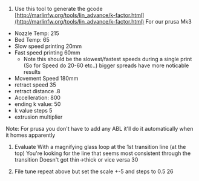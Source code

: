
1. Use this tool to generate the gcode
  [http://marlinfw.org/tools/lin_advance/k-factor.html](http://marlinfw.org/tools/lin_advance/k-factor.html)
For our prusa Mk3

 - Nozzle Temp: 215
 - Bed Temp: 65
 - Slow speed printing 20mm
 - Fast speed printing 60mm
	 - Note this should be the slowest/fastest speeds during a single print (So for Speed do 20-60 etc..) bigger spreads have more noticable results
 - Movement Speed 180mm
 - retract speed 35
 - retract distance .8
 - Accelleration: 800
 - ending k value: 50
 - k value steps 5
 - extrusion multiplier

Note: For prusa you don't have to add any ABL it'll do it automatically when it homes apparently

1. Evaluate
  With a magnifying glass loop at the 1st transition line (at the top)
  You're looking for the line that seems most consistent through the transition Doesn't got thin->thick or vice versa
30

2. File tune repeat above but set the scale  +-5 and steps to 0.5
26
<!--stackedit_data:
eyJoaXN0b3J5IjpbMTIwNjAxNDQzOSwxNjk1NjQxMTYyLDIwNj
k1ODE1ODUsMTEwNzc5NDIxNywxOTY3MDg3MjI2LDEzMDkyNjA2
NCwyMTQ3MzAyNDUxLDk4MDY4NjA5MCwtMjAzNTE5Njg2XX0=
-->